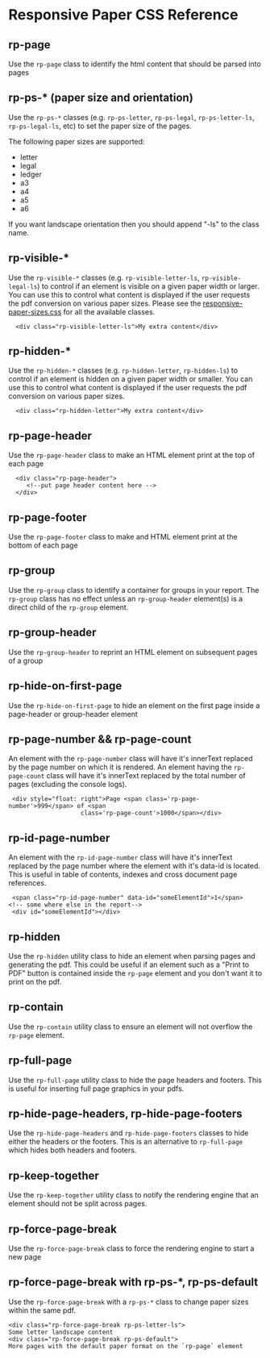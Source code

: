 # Responsive Paper CSS Reference

## rp-page

Use the `rp-page` class to identify the html content that should be parsed into pages

## rp-ps-* (paper size and orientation)

Use the `rp-ps-*` classes (e.g. `rp-ps-letter`, `rp-ps-legal`, `rp-ps-letter-ls`, `rp-ps-legal-ls`, etc) to set the paper size of the pages.

The following paper sizes are supported:

- letter
- legal
- ledger
- a3
- a4
- a5
- a6

If you want landscape orientation then you should append "-ls" to the class name.

## rp-visible-*

Use the `rp-visible-*` classes (e.g. `rp-visible-letter-ls`, `rp-visible-legal-ls`) to control if an element is visible on a given paper width or larger.  You can use this to control what content is displayed if the user requests the pdf conversion on various paper sizes.  Please see the [responsive-paper-sizes.css](https://www.responsivepaper.com/utils/responsive-paper-sizes.css) for all the available classes.

```
  <div class="rp-visible-letter-ls">My extra content</div>
```

## rp-hidden-*

Use the `rp-hidden-*` classes (e.g. `rp-hidden-letter`, `rp-hidden-ls`) to control if an element is hidden on a given paper width or smaller.  You can use this to control what content is displayed if the user requests the pdf conversion on various paper sizes.

```
  <div class="rp-hidden-letter">My extra content</div>
```

## rp-page-header

Use the `rp-page-header` class to make an HTML element print at the top of each page

```
  <div class="rp-page-header">
     <!--put page header content here -->
  </div>
```

## rp-page-footer

Use the `rp-page-footer` class to make and HTML element print at the bottom of each page

## rp-group

Use the `rp-group` class to identify a container for groups in your report.  The `rp-group` class has no effect unless an `rp-group-header` element(s) is a direct child of the `rp-group` element.

## rp-group-header

Use the `rp-group-header` to reprint an HTML element on subsequent pages of a group

## rp-hide-on-first-page

Use the `rp-hide-on-first-page` to hide an element on the first page inside a page-header or group-header element


## rp-page-number && rp-page-count

An element with the `rp-page-number` class will have it's innerText replaced by the page number on which it is rendered.  An element having the `rp-page-count` class will have it's innerText replaced by the total number of pages (excluding the console logs).

```
 <div style="float: right">Page <span class='rp-page-number'>999</span> of <span
                    class='rp-page-count'>1000</span></div>

```

## rp-id-page-number

An element with the `rp-id-page-number` class will have it's innerText replaced by the page number where the element with it's data-id is located. This is useful in table of contents, indexes and cross document page references.

```
 <span class="rp-id-page-number" data-id="someElementId">1</span>
<!-- some where else in the report-->
 <div id="someElementId"></div>
```

## rp-hidden

Use the `rp-hidden` utility class to hide an element when parsing pages and generating the pdf.  This could be useful if an element such as a "Print to PDF" button is contained inside the `rp-page` element and you don't want it to print on the pdf.

## rp-contain

Use the `rp-contain` utility class to ensure an element will not overflow the `rp-page` element.

## rp-full-page

Use the `rp-full-page` utility class to hide the page headers and footers. This is useful for inserting full page graphics in your pdfs.

## rp-hide-page-headers, rp-hide-page-footers

Use the `rp-hide-page-headers` and `rp-hide-page-footers` classes to hide either the headers or the footers. This is an alternative to `rp-full-page` which hides both headers and footers.

## rp-keep-together

Use the `rp-keep-together` utility class to notify the rendering engine that an element should not be split across pages.

## rp-force-page-break

Use the `rp-force-page-break` class to force the rendering engine to start a new page

## rp-force-page-break with rp-ps-*, rp-ps-default

Use the `rp-force-page-break` with a `rp-ps-*` class to change paper sizes within the same pdf.

```
<div class="rp-force-page-break rp-ps-letter-ls">
Some letter landscape content
<div class="rp-force-page-break rp-ps-default">
More pages with the default paper format on the `rp-page` element

```